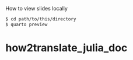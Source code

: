 How to view slides locally

```sh
$ cd path/to/this/directory
$ quarto preview
```
# how2translate_julia_doc
